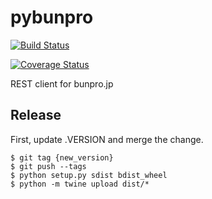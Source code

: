# pybunpro

[![Build Status](https://travis-ci.org/patrickayoup/pybunpro.svg?branch=master)](https://travis-ci.org/patrickayoup/pybunpro)

[![Coverage Status](https://coveralls.io/repos/github/patrickayoup/pybunpro/badge.svg?branch=master)](https://coveralls.io/github/patrickayoup/pybunpro?branch=master)

REST client for bunpro.jp

## Release

First, update .VERSION and merge the change.

    $ git tag {new_version}
    $ git push --tags
    $ python setup.py sdist bdist_wheel
    $ python -m twine upload dist/*

